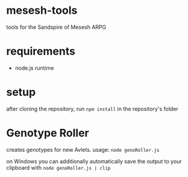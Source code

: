 # mesesh-tools
tools for the Sandspire of Mesesh ARPG

# requirements
* node.js runtime

# setup
after cloning the repository, run ```npm install``` in the repository's folder

# Genotype Roller
creates genotypes for new Avlets. usage: ```node genoRoller.js```

on Windows you can additionally automatically save the output to your clipboard with ```node genoRoller.js | clip```
